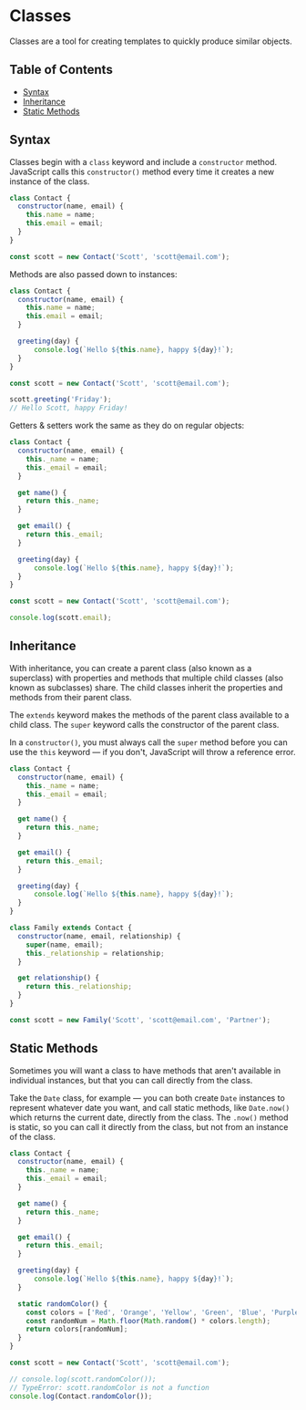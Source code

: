 # Classes


Classes are a tool for creating templates to quickly produce similar objects.

## Table of Contents

<!-- toc -->

- [Syntax](#syntax)
- [Inheritance](#inheritance)
- [Static Methods](#static-methods)

<!-- tocstop -->

## Syntax

Classes begin with a `class` keyword and include a `constructor` method. JavaScript calls this `constructor()` method every time it creates a new instance of the class.

```javascript
class Contact {
  constructor(name, email) {
    this.name = name;
    this.email = email;
  }
}

const scott = new Contact('Scott', 'scott@email.com');
```

Methods are also passed down to instances:

```javascript
class Contact {
  constructor(name, email) {
    this.name = name;
    this.email = email;
  }

  greeting(day) {
      console.log(`Hello ${this.name}, happy ${day}!`);
  }
}

const scott = new Contact('Scott', 'scott@email.com');

scott.greeting('Friday');
// Hello Scott, happy Friday!
```

Getters & setters work the same as they do on regular objects:

```javascript
class Contact {
  constructor(name, email) {
    this._name = name;
    this._email = email;
  }

  get name() {
    return this._name;
  }

  get email() {
    return this._email;
  }

  greeting(day) {
      console.log(`Hello ${this.name}, happy ${day}!`);
  }
}

const scott = new Contact('Scott', 'scott@email.com');

console.log(scott.email);
```

## Inheritance

With inheritance, you can create a parent class (also known as a superclass) with properties and methods that multiple child classes (also known as subclasses) share. The child classes inherit the properties and methods from their parent class.

The `extends` keyword makes the methods of the parent class available to a child class. The `super` keyword calls the constructor of the parent class.

In a `constructor()`, you must always call the `super` method before you can use the `this` keyword — if you don't, JavaScript will throw a reference error.

```javascript
class Contact {
  constructor(name, email) {
    this._name = name;
    this._email = email;
  }

  get name() {
    return this._name;
  }

  get email() {
    return this._email;
  }

  greeting(day) {
      console.log(`Hello ${this.name}, happy ${day}!`);
  }
}

class Family extends Contact {
  constructor(name, email, relationship) {
    super(name, email);
    this._relationship = relationship;
  }

  get relationship() {
    return this._relationship;
  }
}

const scott = new Family('Scott', 'scott@email.com', 'Partner');
```

## Static Methods

Sometimes you will want a class to have methods that aren't available in individual instances, but that you can call directly from the class.

Take the `Date` class, for example — you can both create `Date` instances to represent whatever date you want, and call static methods, like `Date.now()` which returns the current date, directly from the class. The `.now()` method is static, so you can call it directly from the class, but not from an instance of the class.

```javascript
class Contact {
  constructor(name, email) {
    this._name = name;
    this._email = email;
  }

  get name() {
    return this._name;
  }

  get email() {
    return this._email;
  }

  greeting(day) {
      console.log(`Hello ${this.name}, happy ${day}!`);
  }

  static randomColor() {
    const colors = ['Red', 'Orange', 'Yellow', 'Green', 'Blue', 'Purple', 'Violet', 'Black'];
    const randomNum = Math.floor(Math.random() * colors.length);
    return colors[randomNum];
  }
}

const scott = new Contact('Scott', 'scott@email.com');

// console.log(scott.randomColor());
// TypeError: scott.randomColor is not a function
console.log(Contact.randomColor());
```
